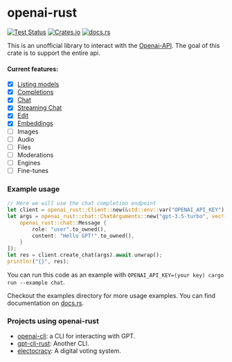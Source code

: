 # openai-rust

[![Test Status](https://github.com/LevitatingBusinessMan/openai-rust/workflows/Build/badge.svg)](https://github.com/LevitatingBusinessMan/openai-rust/actions)
[![Crates.io](https://img.shields.io/crates/v/openai-rust)](https://crates.io/crates/openai-rust)
[![docs.rs](https://img.shields.io/docsrs/openai-rust)](https://docs.rs/openai-rust/latest/openai_rust/)


This is an unofficial library to interact with the [Openai-API](https://platform.openai.com/docs/api-reference). The goal of this crate is to support the entire api.

#### Current features:
- [x] [Listing models](https://platform.openai.com/docs/api-reference/models/list)
- [x] [Completions](https://platform.openai.com/docs/api-reference/completions/create)
- [x] [Chat](https://platform.openai.com/docs/api-reference/chat/create)
- [x] [Streaming Chat](https://platform.openai.com/docs/api-reference/chat/create#chat/create-stream)
- [x] [Edit](https://platform.openai.com/docs/api-reference/edits/create)
- [x] [Embeddings](https://platform.openai.com/docs/api-reference/embeddings/create)
- [ ] Images
- [ ] Audio
- [ ] Files
- [ ] Moderations
- [ ] Engines
- [ ] Fine-tunes

### Example usage
```rust ignore
// Here we will use the chat completion endpoint
let client = openai_rust::Client::new(&std::env::var("OPENAI_API_KEY").unwrap());
let args = openai_rust::chat::ChatArguments::new("gpt-3.5-turbo", vec![
    openai_rust::chat::Message {
        role: "user".to_owned(),
        content: "Hello GPT!".to_owned(),
    }
]);
let res = client.create_chat(args).await.unwrap();
println!("{}", res);
```

You can run this code as an example with `OPENAI_API_KEY=(your key) cargo run --example chat`.

Checkout the examples directory for more usage examples. You can find documentation on [docs.rs](https://docs.rs/openai-rust/latest/openai_rust/).

### Projects using openai-rust
* [openai-cli](https://github.com/LevitatingBusinessMan/openai-cli): a CLI for interacting with GPT.
* [gpt-cli-rust](https://github.com/memochou1993/gpt-cli-rust): Another CLI.
* [electocracy](https://github.com/marioloko/electocracy): A digital voting system.

